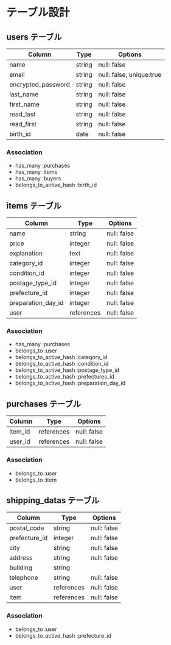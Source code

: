 # テーブル設計

## users テーブル

| Column             | Type    | Options                  |
| ------------------ | ------- | ------------------------ |
| name               | string  | null: false              |
| email              | string  | null: false, unique:true |
| encrypted_password | string  | null: false              |
| last_name          | string  | null: false              |
| first_name         | string  | null: false              |
| read_last          | string  | null: false              |
| read_first         | string  | null: false              |
| birth_id           | date    | null: false              |

### Association

- has_many :purchases
- has_many :items
- has_many :buyers
- belongs_to_active_hash :birth_id

## items テーブル

| Column             | Type       | Options     |
| ------------------ | ---------- | ----------- |
| name               | string     | null: false |
| price              | integer    | null: false |
| explanation        | text       | null: false |
| category_id        | integer    | null: false |
| condition_id       | integer    | null: false |
| postage_type_id    | integer    | null: false |
| prefecture_id      | integer    | null: false |
| preparation_day_id | integer    | null: false |
| user               | references | null: false |

### Association

- has_many :purchases
- belongs_to :user
- belongs_to_active_hash :category_id
- belongs_to_active_hash :condition_id
- belongs_to_active_hash :postage_type_id
- belongs_to_active_hash :prefectures_id
- belongs_to_active_hash :preparation_day_id

## purchases テーブル

| Column  | Type       | Options     |
| ------- | ---------- | ----------- |
| item_id | references | null: false |
| user_id | references | null: false |

### Association

- belongs_to :user
- belongs_to :item

## shipping_datas テーブル

| Column        | Type       | Options     |
| ------------- | ---------- | ----------- |
| postal_code   | string     | null: false |
| prefecture_id | integer    | null: false |
| city          | string     | null: false |
| address       | string     | null: false |
| building      | string     |             |
| telephone     | string     | null: false |
| user          | references | null: false |
| item          | references | null: false |
### Association

- belongs_to :user
- belongs_to_active_hash :prefecture_id